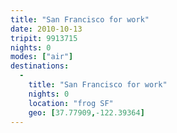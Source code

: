 ```yaml
---
title: "San Francisco for work"
date: 2010-10-13
tripit: 9913715
nights: 0
modes: ["air"]
destinations:
  -
    title: "San Francisco for work"
    nights: 0
    location: "frog SF"
    geo: [37.77909,-122.39364]
---
```



